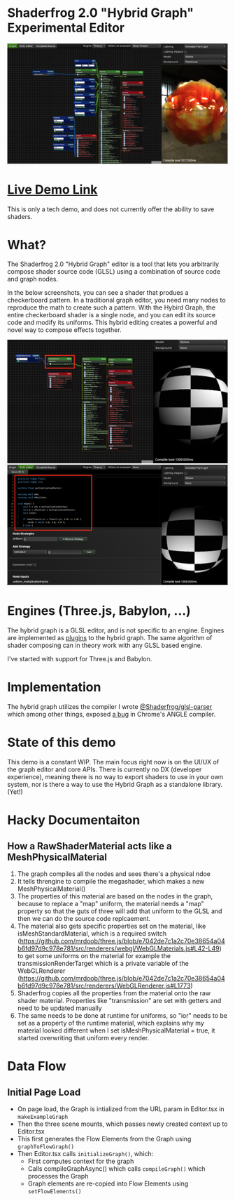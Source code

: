 # Shaderfrog 2.0 "Hybrid Graph" Experimental Editor

![Hybrid Graph editor screenshot](/public/hybrid-graph-screenshot.png)

# [Live Demo Link](http://frogger.andrewray.me/editor.html)

This is only a tech demo, and does not currently offer the ability to save shaders.

# What?

The Shaderfrog 2.0 "Hybrid Graph" editor is a tool that lets you arbitrarily
compose shader source code (GLSL) using a combination of source code and graph
nodes.

In the below screenshots, you can see a shader that produes a checkerboard
pattern. In a traditional graph editor, you need many nodes to reproduce the
math to create such a pattern. With the Hybird Graph, the entire checkerboard
shader is a single node, and you can edit its source code and modify its
uniforms. This hybrid editing creates a powerful and novel way to compose
effects together.

![Hybrid Graph editor screenshot](/public/checkerboard-graph.png)
![Hybrid Graph editor screenshot](/public/checkerboard-glsl.png)

# Engines (Three.js, Babylon, ...)

The hybrid graph is a GLSL editor, and is not specific to an engine. Engines are
implemented as [plugins](src/plugins/) to the hybrid graph. The same algorithm
of shader composing can in theory work with any GLSL based engine.

I've started with support for Three.js and Babylon.

# Implementation

The hybrid graph utilizes the compiler I wrote
[@Shaderfrog/glsl-parser](https://github.com/ShaderFrog/glsl-parser) which among
other things, exposed [a
bug](https://bugs.chromium.org/p/angleproject/issues/detail?id=6338#c1) in
Chrome's ANGLE compiler.

# State of this demo

This demo is a constant WIP. The main focus right now is on the UI/UX of the
graph editor and core APIs. There is currently no DX (developer experience),
meaning there is no way to export shaders to use in your own system, nor is there
a way to use the Hybrid Graph as a standalone library. (Yet!)

# Hacky Documentaiton

## How a RawShaderMaterial acts like a MeshPhysicalMaterial

1. The graph compiles all the nodes and sees there's a physical ndoe
2. It tells threngine to compile the megashader, which makes a new
   MeshPhysicalMaterial()
3. The properties of this material are based on the nodes in the graph, because
   to replace a "map" uniform, the material needs a "map" property so that the
   guts of three will add that uniform to the GLSL and then we can do the source
   code replcaement.
4. The material also gets specific properties set on the material, like
   isMeshStandardMaterial, which is a required switch
   (https://github.com/mrdoob/three.js/blob/e7042de7c1a2c70e38654a04b6fd97d9c978e781/src/renderers/webgl/WebGLMaterials.js#L42-L49)
   to get some uniforms on the material for example the transmissionRenderTarget
   which is a private variable of the WebGLRenderer
   (https://github.com/mrdoob/three.js/blob/e7042de7c1a2c70e38654a04b6fd97d9c978e781/src/renderers/WebGLRenderer.js#L1773)
5. Shaderfrog copies all the properties from the material onto the raw shader
   material. Properties like "transmission" are set with getters and need to be
   updated manually
6. The same needs to be done at runtime for uniforms, so "ior" needs to be set
   as a property of the runtime material, which explains why my material looked
   different when I set isMeshPhysicalMaterial = true, it started overwriting
   that uniform every render.

# Data Flow

## Initial Page Load

- On page load, the Graph is intialized from the URL param in Editor.tsx in
  `makeExampleGraph`
- Then the three scene mounts, which passes newly created context up to
  Editor.tsx
- This first generates the Flow Elements from the Graph using `graphToFlowGraph()`
- Then Editor.tsx calls `initializeGraph()`, which:
  - First computes context for the graph
  - Calls compileGraphAsync() which calls `compileGraph()` which processes the
    Graph
  - Graph elements are re-copied into Flow Elements using `setFlowElements()`
